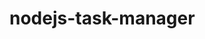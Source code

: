 # nodejs-task-manager
<!--  [To check out the deployed version](https://task-manager-app-via-nodejs.herokuapp.com/index.html) -->
